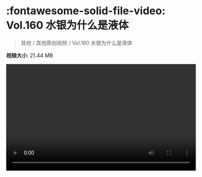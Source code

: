 # :fontawesome-solid-file-video: Vol.160 水银为什么是液体

> 其他 / 其他原创视频 / Vol.160 水银为什么是液体

**视频大小**: 21.44 MB

<video id="V-a22341a31c2f6a0d2769ea7cd5a6465a" width="512" height="288" preload="none" playsinline webkit-playsinline></video>